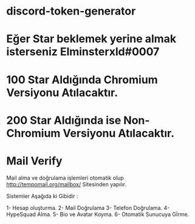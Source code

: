 # discord-token-generator

# Eğer Star beklemek yerine almak isterseniz Elminsterxld#0007

# 100 Star Aldığında Chromium Versiyonu Atılacaktır.

# 200 Star Aldığında ise Non-Chromium Versiyonu Atılacaktır.

# Mail Verify

Mail alma ve doğrulama işlemleri otomatik olup  http://tempomail.org/mailbox/ Sitesinden yapılır.

Sistemler Aşağıda ki Gibidir : 

1- Hesap oluşturma.
2- Mail Doğrulama
3- Telefon Doğrulama.
4- HypeSquad Alma.
5- Bio ve Avatar Koyma.
6- Otomatik Sunucuya Gİrme.

